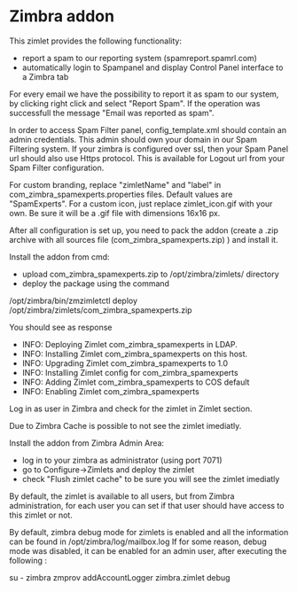 
	
# Zimbra addon 
 
This zimlet provides the following functionality: 
- report a spam to our reporting system (spamreport.spamrl.com) 
- automatically login to Spampanel and display Control Panel interface to a Zimbra tab 
 
For every email we have the possibility to report it as spam to our system, by clicking right click and select "Report Spam". 
If the operation was successfull the message "Email was reported as spam".  
 
In order to access Spam Filter panel, config_template.xml should contain an admin credentials. This admin should own your domain in our Spam Filtering system.
If your zimbra is configured over ssl, then your Spam Panel url should also use Https protocol. This is available for Logout url from your Spam Filter configuration.

For custom branding, replace "zimletName" and "label" in com_zimbra_spamexperts.properties files. Default values are "SpamExperts".
For a custom icon, just replace zimlet_icon.gif with your own. Be sure it will be a .gif file with dimensions 16x16 px.

After all configuration is set up, you need to pack the addon (create a .zip archive with all sources file (com_zimbra_spamexperts.zip) ) and install it.

Install the addon from cmd:
- upload com_zimbra_spamexperts.zip to /opt/zimbra/zimlets/ directory 
- deploy the package using the command 
 
/opt/zimbra/bin/zmzimletctl deploy /opt/zimbra/zimlets/com_zimbra_spamexperts.zip 
 
You should see as response 
 
- INFO: Deploying Zimlet com_zimbra_spamexperts in LDAP. 
- INFO: Installing Zimlet com_zimbra_spamexperts on this host. 
- INFO: Upgrading Zimlet com_zimbra_spamexperts to 1.0 
- INFO: Installing Zimlet config for com_zimbra_spamexperts 
- INFO: Adding Zimlet com_zimbra_spamexperts to COS default 
- INFO: Enabling Zimlet com_zimbra_spamexperts 
 
Log in as user in Zimbra and check for the zimlet in Zimlet section. 
 
Due to Zimbra Cache is possible to not see the zimlet imediatly. 
 
Install the addon from Zimbra Admin Area:
- log in to your zimbra as administrator (using port 7071)
- go to Configure->Zimlets and deploy the zimlet
- check "Flush zimlet cache" to be sure you will see the zimlet imediatly

By default, the zimlet is available to all users, but from Zimbra administration, for each user you can set if 
that user should have access to this zimlet or not.

By default, zimbra debug mode for zimlets is enabled and all the information can be found in /opt/zimbra/log/mailbox.log
If for some reason, debug mode was disabled, it can be enabled for an admin user, after executing the following :

su - zimbra
zmprov addAccountLogger <your admin user email address> zimbra.zimlet debug